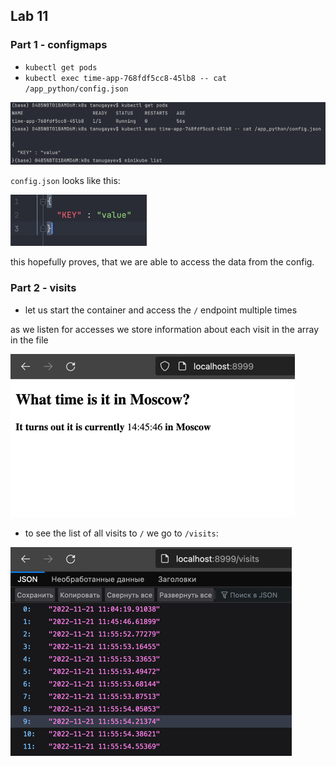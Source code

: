 ## Lab 11

### Part 1 - configmaps

- `kubectl get pods`
- `kubectl exec time-app-768fdf5cc8-45lb8 -- cat /app_python/config.json`

![img.png](img-lab-12/img0.png)

`config.json` looks like this:

![img.png](img-lab-12/img.png)

this hopefully proves, that we are able to access the data from the config.

[//]: # (helm secrets upgrade --install time-app ./time-app -n default -f ./secrets.yaml)

### Part 2 - visits

- let us start the container and access the `/` endpoint multiple times

as we listen for accesses we store information about each visit in the array in the file

![img_2.png](img-lab-12/img_2.png)

- to see the list of all visits to `/` we go to `/visits`:

![img.png](img.png)